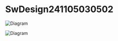 # SwDesign241105030502


![Diagram](https://www.planttext.com/api/plantuml/png/V90zJWD138Lxdy9AHOgvm0gaX42a55Ife47EhBMnTjOZPcQr4WideyYHSWLcygU40ZSk_3xx-Ur_ThEOAAI-Sm2n5SNW8mDOHp7YNAKZDm9ImzLA4s33MdEerYc8DW0eyOLKoTrD0JjAdFltcNxgRPlP3LExy6VcOVBAplbX0hWUf2lSHq-slGQN4hSZc2YVlD9bEbmsblIPKlNelMDI07F2BzGRRmADnTBx8Aw-A37qUjGTty7xBrFxGKtnbtTlEKWYjVntNcpyDpySl16KckM4Sfg_0000__y30000)

![Diagram]([https://www.planttext.com/api/plantuml/png/R99BRi8m48RtESM8FKZbMIg48A1sGHUebEwdpX2iE3Qo7LfKzMHTz4YzGcqtGI4q6_-Q_vk7n_dv-fuPYzeMkG288a4x2rQ1vkdUGi8rCSkLz1OogpIiqHYIAMb00-i7P_p5vqdEfO_Db-TOZ3BpeNZbytqfbAaWQCsv5bmIF94XVSJGONCobl8MV7WMt5SOOcWS_QXIBbk-q7PnuzmBSx4dbi7EJt14Bl2L2svF9Trjqh5I6Jnpbf4jaLuJMUCf9rdP_Qj-A1c9ong3_uUw5s696uksC2KwRABRGuAMpYpRKr88AkdHTM6btBaXh7hVDf4N53oKNA1EO4dMRQNgFdRmfz-lUxXskrndfRirtQ_fGKqFQxfNqwCeSkz-nYizh6b_byZFsoaEdMd8luF9XDujoMGwTQvlsqdKcmpsEDXSCb4a5FmeNeLA_XRHp6MvV_ON003__mC0](https://www.planttext.com/api/plantuml/png/R99DRi8m48NtESM8FKZbjrG8GK3jWYvGATrFxI5OSMnaExIewicww95wXTffWa9eDdcQzyqRPvoVh--PTMXSdac0A9AqS-0q697i7N1XY3cXLR2GEMrWZTQIIiW0MbW_UEElFkUPKA4sNvvhCQeqbE9Lw0zHg199q9eB8uKYU29BveZ5XCt9EifQy15Oy4zkYQ7rzADEX6g5eEtYnhiNvc9FB8LTEC4HXSHN8OKxbNItISTQf_0iM4gkH7fDP8sdZ5Hbzw_ceM8aBpC6_n_gNXPBt3XqkItHOHFT7ZWwEhDiJpoNLDAZws2j_Nj3MCs-RI8lA4KHkK33OKdERwMQFlRmPzYllxXskrndfRirtQ_fGKqFQxfNqwCeylT-nYizhEdmBL4uRoS_TAP5_nrC9lJkIF7frBjXR8VhDrNOuy8MYicSK-67zh4FYrTHDFDD_fVz1G00__y30000))
